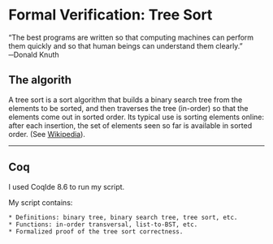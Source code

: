 Formal Verification: Tree Sort
=======

“The best programs are written so that computing machines can perform them quickly and so that human
beings can understand them clearly.”
─Donald Knuth

## The algorith

A tree sort is a sort algorithm that builds a binary search tree from the elements to be sorted,
and then traverses the tree (in-order) so that the elements come out in sorted order. Its typical 
use is sorting elements online: after each insertion, the set of elements seen so far is available 
in sorted order. (See [Wikipedia](https://en.wikipedia.org/wiki/Tree_sort)).

---

## Coq

I used CoqIde 8.6 to run my script.


My script contains:

    * Definitions: binary tree, binary search tree, tree sort, etc.
    * Functions: in-order transversal, list-to-BST, etc.
    * Formalized proof of the tree sort correctness.
